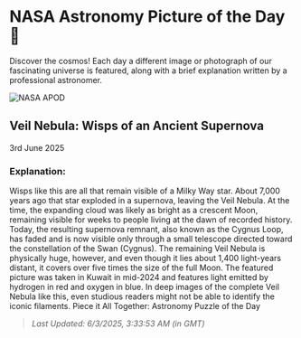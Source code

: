 
  # NASA Astronomy Picture of the Day 🌌

  Discover the cosmos! Each day a different image or photograph of our fascinating universe is featured, along with a brief explanation written by a professional astronomer.

![NASA APOD](https://apod.nasa.gov/apod/image/2506/VeilWide_Alharbi_5169.jpg)

## Veil Nebula: Wisps of an Ancient Supernova

3rd June 2025

### Explanation: 

Wisps like this are all that remain visible of a Milky Way star.  About 7,000 years ago that star exploded in a supernova, leaving the Veil Nebula.  At the time, the expanding cloud was likely as bright as a crescent Moon, remaining visible for weeks to people living at the dawn of recorded history.  Today, the resulting supernova remnant, also known as the Cygnus Loop, has faded and is now visible only through a small telescope directed toward the constellation of the Swan (Cygnus).  The remaining Veil Nebula is physically huge, however, and even though it lies about 1,400 light-years distant, it covers over five times the size of the full Moon.  The featured picture was taken in Kuwait in mid-2024 and features light emitted by hydrogen in red and oxygen in blue.  In deep images of the complete Veil Nebula like this, even studious readers might not be able to identify the iconic filaments.   Piece it All Together: Astronomy Puzzle of the Day

> _Last Updated: 6/3/2025, 3:33:53 AM (in GMT)_
